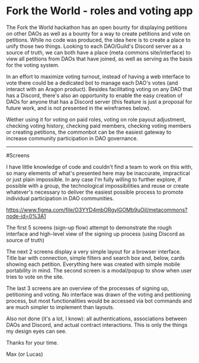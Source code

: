 # Fork the World - roles and voting app

The Fork the World hackathon has an open bounty for displaying petitions on other DAOs as well as a bounty for a way to create petitions and vote on petitions. While no code was produced, the idea here is to create a place to unify those two things. Looking to each DAO/Guild's Discord server as a source of truth, we can both have a place (meta commons site/interface) to view all petitions from DAOs that have joined, as well as serving as the basis for the voting system.

In an effort to maximize voting turnout, instead of having a web interface to vote there could be a dedicated bot to manage each DAO's votes (and interact with an Aragon product). Besides facilitating voting on any DAO that has a Discord, there's also an opportunity to enable the easy creation of DAOs for anyone that has a Discord server (this feature is just a proposal for future work, and is not presented in the wireframes below).

Wether using it for voting on paid roles, voting on role payout adjustment, checking voting history, checking paid members, checking voting members or creating petitions, the commonbot can be the easiest gateway to increase community participation in DAO governance.


---


#Screens

I have little knowledge of code and couldn't find a team to work on this with, so many elements of what's presented here may be inaccurate, impractical or just plain impossible. In any case I'm fully willing to further explore, if possible with a group, the technological impossibilities and reuse or create whatever's necessary to deliver the easiest possible process to promote individual participation in DAO communities.

https://www.figma.com/file/O3YYD4mbORgylGOMb9uOil/metacommons?node-id=0%3A1

The first 5 screens (sign-up flow) attempt to demonstrate the rough interface and high-level view of the signing up process (using Discord as source of truth)

The next 2 screens display a very simple layout for a browser interface. Title bar with connection, simple filters and search box and, below, cards showing each petition. Everything here was created with simple mobile portability in mind. The second screen is a modal/popup to show when user tries to vote on the site.

The last 3 screens are an overview of the processes of signing up, petitioning and voting. No interface was drawn of the voting and petitioning process, but most functionalities would be accessed via bot commands and are much simpler to implement than layouts.

Also not done (it's a lot, I know): all authentications, associations between DAOs and Discord, and actual contract interactions. This is only the things my design eyes can see.


Thanks for your time.

Max (or Lucas)
